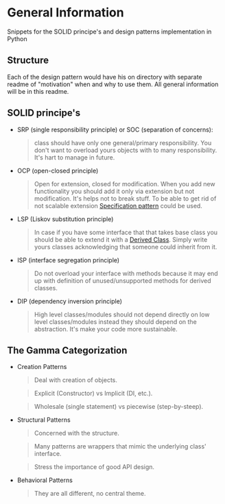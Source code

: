 # General Information
Snippets for the SOLID principe's and design patterns implementation in Python

## Structure 
Each of the design pattern would have his on directory with separate readme of "motivation" when and why to use them.
All general information will be in this readme.

## SOLID principe's
- SRP (single responsibility principle) or SOC (separation of concerns):
     > class should have only one general/primary responsibility. You don't want to overload yours objects with to many responsibility. It's hart to manage in future.
- OCP (open-closed principle)
    > Open for extension, closed for modification. When you add new functionality you should add it only via extension but not modification. It's helps not to break stuff.
    To be able to get rid of not scalable extension [Specification pattern](https://en.wikipedia.org/wiki/Specification_pattern) could be used.
-  LSP (Liskov substitution principle)
    > In case if you have some interface that that takes base class you should be able to extend it with a [Derived Class](https://www.techopedia.com/definition/3780/derived-class). Simply write yours classes acknowledging that someone could inherit from it.
- ISP (interface segregation principle)
    >Do not overload your interface with methods because it may end up with definition of unused/unsupported methods for derived classes. 
- DIP (dependency inversion principle)
    > High level classes/modules should not depend directly on low level classes/modules instead they should depend on the abstraction. It's make your code more sustainable.

## The Gamma Categorization 
* Creation Patterns
    >Deal with creation of objects.

    >Explicit (Constructor) vs Implicit (DI, etc.).

    >Wholesale (single statement) vs piecewise (step-by-steep).
* Structural Patterns 
    > Concerned with the structure.

    > Many patterns are wrappers that mimic the underlying class' interface.
    
    > Stress the importance of good API design.

*  Behavioral Patterns

    > They are all different, no central theme.
